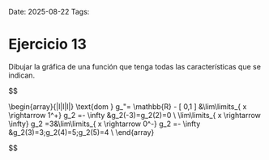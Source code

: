 Date: 2025-08-22
Tags: 

# Ejercicio 13

 
Dibujar la gráfica de una función que tenga todas las características que se indican.




$$

\begin{array}{|l|l|l|}
   \text{dom } g_"= \mathbb{R} - [ 0,1 ] &\lim\limits_{ x \rightarrow  1^+}  g_2 =- \infty &g_2(-3)=g_2(2)=0 \\ \lim\limits_{ x \rightarrow  \infty}  g_2 =3&\lim\limits_{ x \rightarrow  0^-}  g_2 =- \infty &g_2(3)=3;g_2(4)=5;g_2(5)=4 \\ 
\end{array}

$$
